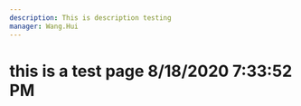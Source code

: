 ```yaml
---
description: This is description testing
manager: Wang.Hui
---
```

# this is a test page 8/18/2020 7:33:52 PM
